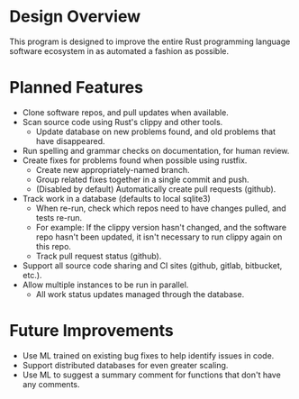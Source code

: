 Design Overview
===============

This program is designed to improve the entire Rust programming language
software ecosystem in as automated a fashion as possible.


# Planned Features

* Clone software repos, and pull updates when available.
* Scan source code using Rust's clippy and other tools.
    * Update database on new problems found, and old problems that have disappeared.
* Run spelling and grammar checks on documentation, for human review.
* Create fixes for problems found when possible using rustfix.
    * Create new appropriately-named branch.
    * Group related fixes together in a single commit and push.
    * (Disabled by default) Automatically create pull requests (github).
* Track work in a database (defaults to local sqlite3)
    * When re-run, check which repos need to have changes pulled, and tests re-run.
    * For example: If the clippy version hasn't changed, and the software repo hasn't been updated, it isn't necessary to run clippy again on this repo.
    * Track pull request status (github).
* Support all source code sharing and CI sites (github, gitlab, bitbucket, etc.).
* Allow multiple instances to be run in parallel.
    * All work status updates managed through the database.

Future Improvements
===================

* Use ML trained on existing bug fixes to help identify issues in code.
* Support distributed databases for even greater scaling.
* Use ML to suggest a summary comment for functions that don't have any comments.
